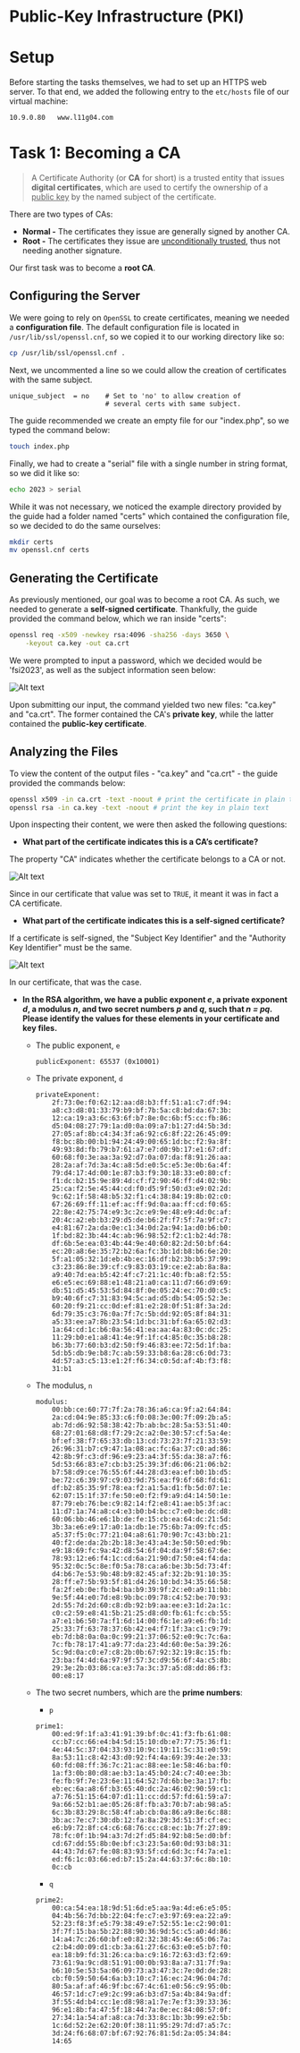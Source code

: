 # Public-Key Infrastructure (PKI)

# Setup

Before starting the tasks themselves, we had to set up an HTTPS web server. To that end, we added the following entry to the `etc/hosts` file of our virtual machine:

```
10.9.0.80   www.l11g04.com
```

# Task 1: Becoming a CA

> A Certificate Authority (or **CA** for short) is a trusted entity that issues **digital certificates**, which are used to certify the ownership of a <u>public key</u> by the named subject of the certificate.

There are two types of CAs:

* **Normal -** The certificates they issue are generally signed by another CA.
* **Root -** The certificates they issue are <u>unconditionally trusted</u>, thus not needing another signature.

Our first task was to become a **root CA**.

## Configuring the Server

We were going to rely on `OpenSSL` to create certificates, meaning we needed a **configuration file**. The default configuration file is located in `/usr/lib/ssl/openssl.cnf`, so we copied it to our working directory like so:

```bash
cp /usr/lib/ssl/openssl.cnf .
```

Next, we uncommented a line so we could allow the creation of certificates with the same subject.

```shell
unique_subject	= no	# Set to 'no' to allow creation of
					    # several certs with same subject.
```

The guide recommended we create an empty file for our "index.php", so we typed the command below:

```bash
touch index.php
```

Finally, we had to create a "serial" file with a single number in string format, so we did it like so:

```bash
echo 2023 > serial
```

While it was not necessary, we noticed the example directory provided by the guide had a folder named "certs" which contained the configuration file, so we decided to do the same ourselves:

```bash
mkdir certs
mv openssl.cnf certs
```

## Generating the Certificate

As previously mentioned, our goal was to become a root CA. As such, we needed to generate a **self-signed certificate**. Thankfully, the guide provided the command below, which we ran inside "certs":

```bash
openssl req -x509 -newkey rsa:4096 -sha256 -days 3650 \
    -keyout ca.key -out ca.crt
```

We were prompted to input a password, which we decided would be 'fsi2023', as well as the subject information seen below:

![Alt text](images/11-1.png)

Upon submitting our input, the command yielded two new files: "ca.key" and "ca.crt". The former contained the CA's **private key**, while the latter contained the **public-key certificate**.

## Analyzing the Files

To view the content of the output files - "ca.key" and "ca.crt" - the guide provided the commands below:

```bash
openssl x509 -in ca.crt -text -noout # print the certificate in plain text
openssl rsa -in ca.key -text -noout # print the key in plain text
```

Upon inspecting their content, we were then asked the following questions:

* **What part of the certificate indicates this is a CA’s certificate?**

The property "CA" indicates whether the certificate belongs to a CA or not.

![Alt text](image-1.png)

Since in our certificate that value was set to `TRUE`, it meant it was in fact a CA certificate.

* **What part of the certificate indicates this is a self-signed certificate?**

If a certificate is self-signed, the "Subject Key Identifier" and the "Authority Key Identifier" must be the same.

![Alt text](image-2.png)

In our certificate, that was the case.

* **In the RSA algorithm, we have a public exponent *e*, a private exponent *d*, a modulus *n*, and two secret numbers *p* and *q*, such that *n = pq*. Please identify the values for these elements in your certificate and key files.**

    * The public exponent, `e`

        ```
        publicExponent: 65537 (0x10001)
        ```

    * The private exponent, `d`

        ```
        privateExponent:
            2f:73:0e:f0:62:12:aa:d8:b3:ff:51:a1:c7:df:94:
            a8:c3:d8:01:33:79:b9:bf:7b:5a:c8:bd:da:67:3b:
            12:ca:19:a3:6c:63:6f:b7:8e:0c:6b:f5:cc:fb:86:
            d5:04:08:27:79:1a:d0:0a:09:a7:b1:27:d4:5b:3d:
            27:05:af:8b:c4:34:3f:a6:92:c6:8f:22:26:45:09:
            f8:bc:8b:00:b1:94:24:49:00:65:1d:bc:f2:9a:8f:
            49:93:8d:fb:79:b7:61:a7:e7:d0:9b:17:e1:67:df:
            60:68:f0:3e:aa:3a:92:d7:0a:07:da:f8:91:26:aa:
            28:2a:af:7d:3a:4c:a8:5d:e0:5c:e5:3e:0b:6a:4f:
            79:d4:17:4d:00:1e:87:b3:f9:30:18:33:e0:80:cf:
            f1:dc:b2:15:9e:89:4d:cf:f2:90:46:ff:d4:02:9b:
            25:ca:f2:5e:45:44:cd:f0:d5:9f:50:d3:e9:02:2d:
            9c:62:1f:58:48:b5:32:f1:c4:38:84:19:8b:02:c0:
            67:26:69:ff:11:ef:ac:ff:9d:0a:aa:ff:cd:f0:65:
            22:8e:42:75:74:e9:3c:2c:e9:9e:48:e9:4d:0c:af:
            20:4c:a2:eb:b3:29:d5:de:b6:2f:f7:5f:7a:9f:c7:
            e4:81:67:2a:da:0e:c1:34:0d:2a:94:1a:d0:b6:b0:
            1f:bd:82:3b:44:4c:ab:96:98:52:f2:c1:b2:4d:78:
            df:6b:5e:ea:03:4b:44:9e:40:60:82:2d:50:bf:64:
            ec:20:a8:6e:35:72:b2:6a:fc:3b:1d:b8:b6:6e:20:
            5f:a1:05:32:1d:eb:4b:ec:16:df:b2:3b:b5:37:99:
            c3:23:86:8e:39:cf:c9:83:03:19:ce:e2:ab:8a:8a:
            a9:40:7d:ea:b5:42:4f:c7:21:1c:40:fb:a8:f2:55:
            e6:e5:ec:69:88:e1:48:21:a0:ca:11:d7:66:d9:69:
            db:51:d5:45:53:5d:84:8f:0e:05:24:ec:70:d0:c5:
            b9:40:6f:c7:31:83:94:5c:ad:d5:db:54:05:52:3e:
            60:20:f9:21:cc:0d:ef:81:e2:28:0f:51:8f:3a:2d:
            6d:79:35:c3:76:0a:7f:7c:5b:dd:92:05:8f:84:31:
            a5:33:ee:a7:8b:23:54:1d:bc:31:bf:6a:65:02:d3:
            1a:64:cd:1c:b6:0a:56:41:ea:aa:4a:83:0c:dc:25:
            11:29:b0:e1:a8:41:4e:9f:1f:c4:85:0c:35:b8:28:
            b6:3b:77:60:b3:d2:50:f9:46:83:ee:72:5d:1f:ba:
            5d:b5:db:9e:b8:7c:ab:59:33:b8:6a:28:c6:0d:73:
            4d:57:a3:c5:13:e1:2f:f6:34:c0:5d:af:4b:f3:f8:
            31:b1
        ```

    * The modulus, `n`

        ```
        modulus:
            00:bb:ce:60:77:7f:2a:78:36:a6:ca:9f:a2:64:84:
            2a:cd:04:9e:85:33:c6:f0:08:3e:00:7f:09:2b:a5:
            ab:7d:d6:92:58:38:42:7b:ab:bc:28:5a:53:51:40:
            68:27:01:68:d8:f7:29:2c:a2:0e:30:57:cf:5a:4e:
            bf:ef:38:f7:65:33:db:13:cd:73:23:7f:21:33:59:
            26:96:31:b7:c9:47:1a:08:ac:fc:6a:37:c0:ad:86:
            42:8b:9f:c3:df:96:e9:23:a4:3f:55:da:38:a7:f6:
            5d:53:66:83:e7:cb:b3:25:39:3f:d6:06:21:06:b2:
            b7:58:d9:ce:76:55:6f:44:28:d3:ea:ef:b0:1b:d5:
            be:72:c6:39:97:c9:03:9d:75:ea:f9:6f:68:fd:61:
            df:b2:85:35:9f:78:ea:f2:a1:5a:d1:fb:5d:07:1e:
            62:07:15:1f:37:fe:50:e0:f2:f9:a9:d4:14:50:1e:
            87:79:eb:76:be:c9:82:14:f2:e8:41:ae:b5:3f:ac:
            11:d7:1a:74:a8:c4:e3:b0:b4:bc:c7:e0:be:dc:d8:
            60:06:bb:46:e6:1b:de:fe:15:cb:ea:64:dc:21:5d:
            3b:3a:e6:e9:17:a0:1a:db:1e:75:6b:7a:09:fc:d5:
            a5:37:f5:0c:77:21:04:a8:61:70:90:7c:43:bb:21:
            40:f2:de:da:2b:2b:18:3e:43:a4:3e:50:50:ed:9b:
            e9:18:69:fc:9a:42:d8:54:6f:04:da:9f:58:67:6e:
            78:93:12:e6:f4:1c:cd:6a:21:90:d7:50:e4:f4:da:
            95:32:0c:5c:8e:f0:5a:78:ca:a6:be:3b:5d:73:4f:
            d4:b6:7e:53:9b:48:b9:82:45:af:32:2b:91:10:35:
            28:ff:e7:5b:93:5f:81:d4:26:10:bd:34:35:66:58:
            fa:2f:eb:0e:fb:b4:ba:b9:39:9f:2c:e0:a9:11:bb:
            9e:5f:44:e0:7d:e8:9b:bc:09:78:c4:52:be:70:93:
            2d:55:7d:2d:60:c8:db:92:b9:aa:ee:e3:1d:2a:1c:
            c0:c2:59:e8:41:5b:21:25:d8:d0:fb:61:fc:cb:55:
            a7:e1:b6:50:7a:f1:6d:14:00:f6:1e:a9:e6:fb:1d:
            25:33:7f:63:78:37:6b:42:e4:f7:1f:3a:c1:c9:79:
            eb:7d:b8:0a:0a:0c:99:21:37:06:52:e0:9c:7c:6a:
            7c:fb:78:17:41:a9:77:da:23:4d:60:0e:5a:39:26:
            5c:9d:0a:c0:e7:c8:2b:0b:67:92:32:19:8c:15:fb:
            23:ba:f4:4d:6a:97:9f:57:3c:d9:56:6f:4a:c5:8b:
            29:3e:2b:03:86:ca:e3:7a:3c:37:a5:d8:dd:86:f3:
            00:e8:17
        ```

    * The two secret numbers, which are the **prime numbers**:

        * `p`

        ```
        prime1:
            00:ed:9f:1f:a3:41:91:39:bf:0c:41:f3:fb:61:08:
            cc:b7:cc:66:e4:b4:5d:15:10:db:e7:77:75:36:f1:
            4e:44:5c:37:04:33:93:10:9c:19:11:5c:31:e0:59:
            8a:53:11:c8:42:43:d0:92:f4:4a:69:39:4e:2e:33:
            60:fd:08:ff:36:7c:21:ac:88:ee:1e:58:46:ba:f0:
            1a:f3:0b:80:d8:ae:b3:1a:45:b0:24:c7:40:ee:3b:
            fe:fb:9f:7e:23:6e:11:64:52:7d:6b:be:3a:17:fb:
            eb:ec:6a:a8:6f:b3:65:40:dc:2a:46:02:90:59:c1:
            a7:76:51:15:64:07:d1:11:cc:dd:57:fd:61:59:a7:
            9a:66:52:b1:ae:05:26:8f:fb:a3:70:b7:ab:98:a5:
            6c:3b:83:29:8c:58:4f:ab:cb:0a:86:a9:8e:6c:88:
            3b:ac:7e:c7:30:db:12:fa:8a:29:3d:51:3f:cf:ec:
            e6:b9:72:8f:c4:c6:68:76:cc:c8:ec:1b:7f:27:89:
            78:fc:0f:1b:94:a3:7d:2f:d5:84:92:b8:5e:d0:bf:
            cd:67:dd:55:8b:0e:bf:c3:23:5a:60:0d:93:b8:31:
            44:43:7d:67:fe:08:83:93:5f:cd:6d:3c:f4:7a:e1:
            ed:f6:1c:03:66:ed:b7:15:2a:44:63:37:6c:8b:10:
            0c:cb
        ```

        * `q`

        ```
        prime2:
            00:ca:54:ea:18:9d:51:6d:e5:aa:9a:4d:e6:e5:05:
            04:4b:56:7d:bb:22:04:fe:c7:e3:97:69:ea:22:a9:
            52:23:f8:3f:e5:79:38:49:e7:52:55:1e:c2:90:01:
            3f:7f:15:ba:5b:22:88:90:36:9d:5c:c5:a0:4d:86:
            14:a4:7c:26:60:bf:e0:82:32:38:45:4e:65:06:7a:
            c2:b4:d0:09:d1:cb:3a:61:27:6c:63:e0:e5:b7:f0:
            ea:18:b9:fd:31:26:ca:ba:c9:16:72:63:d3:f2:69:
            73:61:9a:9c:d8:51:91:00:0b:93:8a:a7:31:7f:9a:
            b6:10:5e:53:5a:06:09:73:a3:47:3c:7e:0d:de:28:
            cb:f0:59:50:64:6a:b3:10:c7:16:ec:24:96:04:7d:
            80:5a:af:af:46:9f:bc:67:4c:61:e0:56:c9:95:0b:
            46:57:1d:c7:e9:2c:99:a6:b3:d7:5a:4b:84:9a:df:
            3f:55:4d:b4:cc:1e:d8:98:a1:7e:7e:f3:39:33:36:
            96:e1:8b:fa:47:5f:18:44:7a:0e:ec:84:08:57:0f:
            27:34:1a:54:af:a8:ca:7d:33:8c:1b:3b:99:e2:5b:
            1c:6d:52:2e:62:20:0f:38:11:95:29:7d:d7:a5:7c:
            3d:24:f6:68:07:bf:67:92:76:81:5d:2a:05:34:84:
            14:65
        ```
